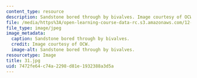 ```yaml
---
content_type: resource
description: Sandstone bored through by bivalves. Image courtesy of OCW.
file: /media/https%3A/open-learning-course-data-rc.s3.amazonaws.com/12-110-sedimentary-geology-fall-2004/7472fe64c74a2298d81e1932388a3d5a_31.jpg
file_type: image/jpeg
image_metadata:
  caption: Sandstone bored through by bivalves.
  credit: Image courtesy of OCW.
  image-alt: Sandstone bored through by bivalves.
resourcetype: Image
title: 31.jpg
uid: 7472fe64-c74a-2298-d81e-1932388a3d5a
---
```

